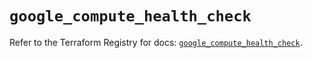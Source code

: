 # `google_compute_health_check`

Refer to the Terraform Registry for docs: [`google_compute_health_check`](https://registry.terraform.io/providers/hashicorp/google/6.27.0/docs/resources/compute_health_check).
